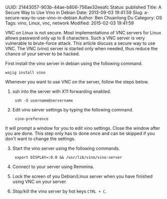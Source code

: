UUID: 21443057-903b-44ae-b806-756ae32eeafc
Status: published
Title: A Secure Way to Use Vino in Debian
Date: 2013-09-03 19:41:59
Slug: a-secure-way-to-use-vino-in-debian
Author: Ben Chuanlong Du
Category: OS
Tags: vino, Linux, vnc, network
Modified: 2015-02-03 19:41:59

VNC on Linux is not secure. 
Most implementations of VNC servers for Linux allows password only up to 8 characters. 
Such a VNC server is very vulnerable to brute-force attack. 
This article discuss a secure way to use VNC.
The VNC (vino) server is started only when needed,
thus reduce the chance of your server to be hacked.


First install the vino server in debian using the following command.

    wajig install vino

Whenever you want to use VNC on the server, 
follow the steps below.

1. ssh into the server with X11 forwarding enabled. 

        ssh -X username@servername

2. Edit vino server settings by typing the following command.

        vino-preference

It will prompt a window for you to edit vino settings. 
Close the window after you are done. 
This step only has to done once and can be skipped 
if you don't want to change the settings.

3. Start the vino server using the following commands.

        export DISPLAY=:0.0 && /usr/lib/vino/vino-server

4. Connect to your server using Remmina.

5. Lock the screen of you Debian/Linux server 
when you have finished using VNC on your server. 

6. Stop/kill the vino server by hot keys `CTRL + C`.


